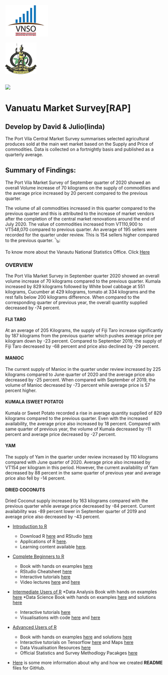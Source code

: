 
<img src="logos/vnso_logo.png">&nbsp;&nbsp;&nbsp;&nbsp;&nbsp;&nbsp;&nbsp;&nbsp;&nbsp;&nbsp;&nbsp;&nbsp;&nbsp;&nbsp;&nbsp;&nbsp;&nbsp;&nbsp;&nbsp;&nbsp;&nbsp;&nbsp;&nbsp;&nbsp;&nbsp;&nbsp;&nbsp;&nbsp;&nbsp;&nbsp;&nbsp;&nbsp;&nbsp;&nbsp;&nbsp;&nbsp;&nbsp;&nbsp;&nbsp;&nbsp;&nbsp;&nbsp;&nbsp;&nbsp;&nbsp;&nbsp;&nbsp;&nbsp;&nbsp;&nbsp;&nbsp;&nbsp;&nbsp;&nbsp;&nbsp;&nbsp;&nbsp;&nbsp;&nbsp;&nbsp;&nbsp;&nbsp;&nbsp;&nbsp;&nbsp;&nbsp;&nbsp;&nbsp;&nbsp;&nbsp;&nbsp;&nbsp;&nbsp;&nbsp;&nbsp;&nbsp;&nbsp;&nbsp;&nbsp;&nbsp;&nbsp;&nbsp;&nbsp;&nbsp;&nbsp;&nbsp;&nbsp;&nbsp;&nbsp;&nbsp;&nbsp;&nbsp;&nbsp;&nbsp;&nbsp;&nbsp;&nbsp;&nbsp;&nbsp;&nbsp;&nbsp;&nbsp;&nbsp;&nbsp;&nbsp;&nbsp;&nbsp;&nbsp;&nbsp;&nbsp;&nbsp;&nbsp;&nbsp;&nbsp;&nbsp;&nbsp;&nbsp;&nbsp;&nbsp;&nbsp;&nbsp;&nbsp;&nbsp;&nbsp;&nbsp;&nbsp;&nbsp;
<img src="logos/vangovlogo.png">
&nbsp;&nbsp;&nbsp;&nbsp;&nbsp;&nbsp;&nbsp;&nbsp;&nbsp;&nbsp;&nbsp;&nbsp;&nbsp;&nbsp;&nbsp;&nbsp;&nbsp;&nbsp;&nbsp;&nbsp;&nbsp;&nbsp;&nbsp;&nbsp;&nbsp;&nbsp;&nbsp;&nbsp;&nbsp;&nbsp;&nbsp;&nbsp;&nbsp;&nbsp;&nbsp;&nbsp;&nbsp;&nbsp;&nbsp;&nbsp;&nbsp;&nbsp;&nbsp;&nbsp;&nbsp;&nbsp;&nbsp;&nbsp;&nbsp;&nbsp;&nbsp;&nbsp;&nbsp;&nbsp;&nbsp;&nbsp;&nbsp;&nbsp;&nbsp;&nbsp;&nbsp;&nbsp;&nbsp;&nbsp;&nbsp;&nbsp;&nbsp;&nbsp;&nbsp;&nbsp;&nbsp;&nbsp;&nbsp;&nbsp;&nbsp;&nbsp;&nbsp;&nbsp;&nbsp;&nbsp;&nbsp;&nbsp;&nbsp;&nbsp;&nbsp;&nbsp;&nbsp;&nbsp;&nbsp;&nbsp;&nbsp;&nbsp;&nbsp;&nbsp;&nbsp;&nbsp;&nbsp;&nbsp;&nbsp;&nbsp;&nbsp;&nbsp;&nbsp;&nbsp;&nbsp;&nbsp;&nbsp;&nbsp;&nbsp;&nbsp;&nbsp;&nbsp;&nbsp;&nbsp;&nbsp;&nbsp;&nbsp;&nbsp;&nbsp;&nbsp;&nbsp;&nbsp;&nbsp;&nbsp;&nbsp;&nbsp;&nbsp;

<img src="C:\RAP\Market\images/local_fruit.png">


# Vanuatu Market Survey[RAP]&nbsp;

## Develop by David & Julio(linda)

The Port Vila Central Market Survey summarises selected agricultural produces sold at the main wet market based on the
Supply and Price of commodities. Data is collected on a fortnightly basis and published as a quarterly average.

## Summary of Findings:

The Port Vila Market Survey of September quarter of 2020 showed an overall Volume increase of 70 kilograms on the supply
of commodities and the average price increased by 20 percent compared to the previous quarter.

The volume of all commodities increased in this quarter compared to the previous quarter and this is attributed to
the increase of market vendors after the completion of the central market renovations around the end of July 2020.
The value of commodities increased from VT110,900 to VT548,070 compared to previous quarter.
An average of 195 sellers were recorded for the quarter under review. This is 154 sellers higher compared to the
previous quarter. 🪕:

To know more about the Vanautu National Statistics Office. Click [Here](https://vnso.gov.vu)

### OVERVIEW

The Port Vila Market Survey in September quarter 2020
showed an overall volume increase of 70 kilograms
compared to the previous quarter. Kumala increased by
829 kilograms followed by White bowl cabbage at 551
kilograms, Cucumber at 429 kilograms, tomato at 334
kilograms and the rest falls below 200 kilograms
difference. When compared to the corresponding quarter
of previous year, the overall quantity supplied decreased
by -74 percent.


#### FIJI TARO
At an average of 205 Kilograms, the supply of Fiji Taro
increase significantly by 187 kilograms from the previous
quarter which pushes average price per kilogram down by
-23 percent. Compared to September 2019, the supply of
Fiji Taro decreased by -68 percent and price also declined
by -29 percent.


#### MANIOC
The current supply of Manioc in the quarter under review
increased by 225 kilograms compared to June quarter of
2020 and the average price also decreased by -25 percent.
When compared with September of 2019, the volume of
Manioc decreased by -73 percent while average price is 57
percent higher.


#### KUMALA (SWEET POTATO)
Kumala or Sweet Potato recorded a rise in average
quantity supplied of 829 kilograms compared to the
previous quarter. Even with the increased availability, the
average price also increased by 18 percent. Compared
with same quarter of previous year, the volume of Kumala
decreased by -11 percent and average price decreased by
-27 percent.


#### YAM
The supply of Yam in the quarter under review increased
by 110 kilograms compared with June quarter of 2020.
Average price also increased by VT154 per kilogram in this
period. However, the current availability of Yam decreased
by 88 percent in the same quarter of previous year and
average price also fell by -14 percent.


#### DRIED COCONUTS
Dried Coconut supply increased by 163 kilograms
compared with the previous quarter while average price
decreased by -84 percent. Current availability was -89
percent lower in September quarter of 2019 and average
price also decreased by -43 percent.


- [Introduction to R](https://vnso.gov.vu/index.php/en/)
    * Download R [here](https://cloud.r-project.org) and RStudio [here](https://rstudio.com)
    * Applications of R [here](https://rstudio.com/products/rpackages/).
    * Learning content available [here](https://www.tutorialspoint.com/r/index.htm). 

- [Complete Beginners to R](https://www.r-bloggers.com/introduction-to-r-for-beginners-who-want-to-be-intermediate/)
    * Book with hands on examples [here](https://rstudio-education.github.io/hopr/) 
    * RStudio Cheatsheet [here](https://rstudio.com/resources/cheatsheets/) 
    * Interactive tutorials [here](https://swirlstats.com/)  
    * Video lectures [here](https://www.youtube.com/watch?v=_V8eKsto3Ug) and [here](https://www.youtube.com/watch?v=s3FozVfd7q4)

- [Intermediate Users of R](https://towardsdatascience.com/tagged/r-programming)
    *Data Analysis Book with hands on examples [here](https://stat545.com/factors-boss.html) 
    *Data Science Book with hands on examples [here](https://r4ds.had.co.nz/) and solutions  [here](https://jrnold.github.io/r4ds-exercise-solutions/)
    * Interactive tutorials [here](https://style.tidyverse.org/syntax.html#function-calls)  
    * Visualisations with code [here](http://r-statistics.co/Top50-Ggplot2-Visualizations-MasterList-R-Code.html) and [here](https://bbc.github.io/rcookbook/)
    
- [Advanced Users of R](https://blog.revolutionanalytics.com/)
    * Book with hands on examples [here](https://adv-r.hadley.nz/) and solutions [here](https://advanced-r-solutions.rbind.io/)
    * Interactive tutorials on Tensorflow [here](https://tensorflow.rstudio.com/tutorials/) and Maps [here](https://rstudio.github.io/leaflet/)
    * Data Visualisation Resources [here](https://github.com/krzjoa/awesome-r-dataviz)
    * Official Statistics and Survey Methodlogy Pacakges [here](https://cran.r-project.org/web/views/OfficialStatistics.html)

- [Here](https://help.github.com/en/github/creating-cloning-and-archiving-repositories/about-readmes) is some more information about why and how we created **README** files for GitHub.
